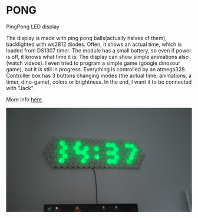 # PONG
PingPong LED display

The display is made with ping pong balls(actually halves of them), backlighted with ws2812 diodes. Often, it shows an actual time, which is loaded from DS1307 timer. The module has a small battery, so even if power is off, it knows what time it is. The display can show simple animations also (watch videos). I even tried to program a simple game (google dinosour game), but it is still in progress. Everything is controlled by an atmega328. Controller box has 3 buttons changing modes (the actual time, animations, a timer, dino-game), colors or brightness. In the end, I want it to be connected with "Jack".

More info [here](https://jakubkivi.github.io/#modalOpen).

![image](img/1.jpg)
